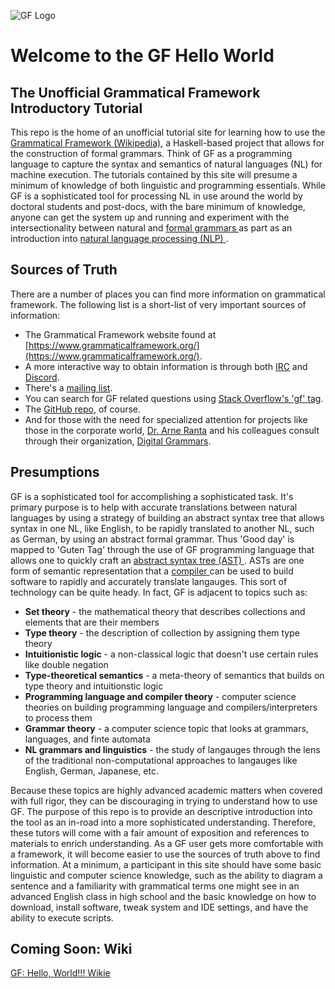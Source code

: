 ![GF Logo](http://www.grammaticalframework.org/doc/Logos/gf1.svg)

# Welcome to the GF Hello World
## The Unofficial Grammatical Framework Introductory Tutorial

This repo is the home of an unofficial tutorial site for learning how to use the [Grammatical Framework (Wikipedia)](https://en.wikipedia.org/wiki/Grammatical_Framework_(programming_language)), a Haskell-based project
that allows for the construction of formal grammars. Think of GF as a programming language to capture the syntax and semantics of natural languages (NL) for machine execution. The tutorials contained by this site will
presume a minimum of knowledge of both linguistic and programming essentials. While GF is a sophisticated tool for processing NL in use around the world by doctoral students and post-docs, with the bare
minimum of knowledge, anyone can get the system up and running and experiment with the intersectionality between natural and [formal grammars <Wikipedia>](https://en.wikipedia.org/wiki/Formal_grammar) as part as an
introduction into [natural language processing (NLP) <Wikipedia>](https://en.wikipedia.org/wiki/Natural_language_processing).

## Sources of Truth

There are a number of places you can find more information on grammatical framework. The following list is a short-list of very important sources of information:

- The Grammatical Framework website found at [https://www.grammaticalframework.org/](https://www.grammaticalframework.org/).
- A more interactive way to obtain information is through both [IRC](https://web.libera.chat/?channels=#gf) and [Discord](https://discord.gg/EvfUsjzmaz).
- There's a [mailing list](https://groups.google.com/group/gf-dev).
- You can search for GF related questions using [Stack Overflow's 'gf' tag](https://stackoverflow.com/questions/tagged/gf).
- The [GitHub repo](https://github.com/GrammaticalFramework/), of course.
- And for those with the need for specialized attention for projects like those in the corporate world, [Dr. Arne Ranta](https://www.cse.chalmers.se/~aarne/) and his colleagues consult through their organization, [Digital Grammars](https://www.digitalgrammars.com/).

## Presumptions

GF is a sophisticated tool for accomplishing a sophisticated task. It's primary purpose is to help with accurate translations between natural languages by using a strategy of building an abstract syntax tree
that allows syntax in one NL, like English, to be rapidly translated to another NL, such as German, by using an abstract formal grammar. Thus 'Good day' is mapped to 'Guten Tag' through the use of GF programming language
that allows one to quickly craft an [abstract syntax tree (AST) <WP>](https://en.wikipedia.org/wiki/Abstract_syntax_tree). ASTs are one form of semantic representation that a
[compiler <WP>](https://en.wikipedia.org/wiki/Compiler) can be used to build software to rapidly and accurately translate langauges. This sort of technology can be quite heady. In fact, GF is adjacent to topics
such as:

- **Set theory** - the mathematical theory that describes collections and elements that are their members
- **Type theory** - the description of collection by assigning them type theory 
- **Intuitionistic logic** - a non-classical logic that doesn't use certain rules like double negation
- **Type-theoretical semantics** - a meta-theory of semantics that builds on type theory and intuitionstic logic
- **Programming language and compiler theory** - computer science theories on building programming language and compilers/interpreters to process them
- **Grammar theory** - a computer science topic that looks at grammars, languages, and finte automata 
- **NL grammars and linguistics** - the study of langauges through the lens of the traditional non-computational approaches to langauges like English, German, Japanese, etc.

Because these topics are highly advanced academic matters when covered with full rigor, they can be discouraging in trying to understand how to use GF. The purpose of this repo is to provide an descriptive introduction
into the tool as an in-road into a more sophisticated understanding. Therefore, these tutors will come with a fair amount of exposition and references to materials to enrich understanding. As a GF user gets more
comfortable with a framework, it will become easier to use the sources of truth above to find information. At a minimum, a participant in this site should have some basic linguistic and computer science knowledge, such
as the ability to diagram a sentence and a familiarity with grammatical terms one might see in an advanced English class in high school and the basic knowledge on how to download, install software, tweak system and IDE
settings, and have the ability to execute scripts.

## Coming Soon: Wiki
[GF: Hello, World!!! Wikie](https://github.com/jtvisona/gf-hello-world/wiki)
